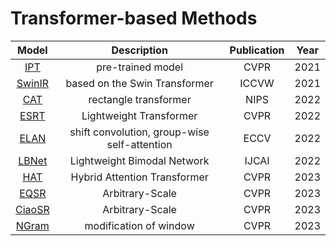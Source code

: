 # Transformer-based Methods  
Model | Description | Publication | Year
:-:|:-:|:-:|:-:
[IPT](https://openaccess.thecvf.com/content/CVPR2021/papers/Chen_Pre-Trained_Image_Processing_Transformer_CVPR_2021_paper.pdf)|pre-trained model|CVPR|2021
[SwinIR](https://openaccess.thecvf.com/content/ICCV2021W/AIM/papers/Liang_SwinIR_Image_Restoration_Using_Swin_Transformer_ICCVW_2021_paper.pdf)|based on the Swin Transformer|ICCVW|2021
[CAT](https://arxiv.org/pdf/2211.13654.pdf)|rectangle transformer|NIPS|2022
[ESRT](https://openaccess.thecvf.com/content/CVPR2022W/NTIRE/papers/Lu_Transformer_for_Single_Image_Super-Resolution_CVPRW_2022_paper.pdf)|Lightweight Transformer|CVPR|2022
[ELAN](https://arxiv.org/pdf/2203.06697.pdf)|shift convolution, group-wise self-attention|ECCV|2022
[LBNet](https://arxiv.org/pdf/2204.13286.pdf)|Lightweight Bimodal Network|IJCAI|2022
[HAT](https://arxiv.org/pdf/2205.04437.pdf)|Hybrid Attention Transformer|CVPR|2023
[EQSR](https://openaccess.thecvf.com/content/CVPR2023/papers/Wang_Deep_Arbitrary-Scale_Image_Super-Resolution_via_Scale-Equivariance_Pursuit_CVPR_2023_paper.pdf)|Arbitrary-Scale|CVPR|2023
[CiaoSR](https://openaccess.thecvf.com/content/CVPR2023/papers/Cao_CiaoSR_Continuous_Implicit_Attention-in-Attention_Network_for_Arbitrary-Scale_Image_Super-Resolution_CVPR_2023_paper.pdf)|Arbitrary-Scale|CVPR|2023
[NGram](https://openaccess.thecvf.com/content/CVPR2023/papers/Wang_Compression-Aware_Video_Super-Resolution_CVPR_2023_paper.pdf)|modification of window|CVPR|2023

